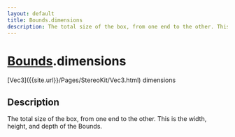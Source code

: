 ```yaml
---
layout: default
title: Bounds.dimensions
description: The total size of the box, from one end to the other. This is the width, height, and depth of the Bounds.
---
```

# [Bounds]({{site.url}}/Pages/StereoKit/Bounds.html).dimensions

<div class='signature' markdown='1'>
[Vec3]({{site.url}}/Pages/StereoKit/Vec3.html) dimensions
</div>

## Description
The total size of the box, from one end to the other. This
is the width, height, and depth of the Bounds.

